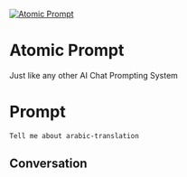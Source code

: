 
[![Atomic Prompt](https://flow-prompt-covers.s3.us-west-1.amazonaws.com/icon/Impressionist/i4.png)]()
# Atomic Prompt 
Just like any other AI Chat Prompting System

# Prompt

```
Tell me about arabic-translation
```

## Conversation




